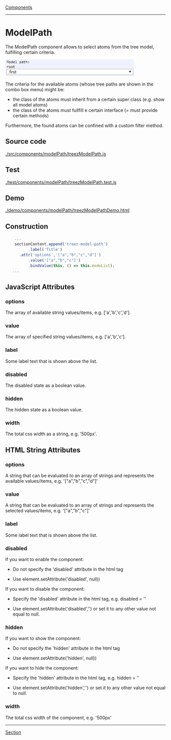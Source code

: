 [Components](../components.md)

----

# ModelPath
		
The ModelPath component allows to select atoms from the tree model, fulfilling certain criteria.  
	
![](../../images/treez_model_path.png)

The criteria for the available atoms (whose tree paths are shown in the combo box menu) might be:

* the class of the atoms must inherit from a certain super class (e.g. show all model atoms) 
* the class of the atoms must fullfill e certain interface (= must provide certain methods)

Furthermore, the found atoms can be confined with a custom filter method. 
		
## Source code

[./src/components/modelPath/treezModelPath.js](../../../src/components/modelPath/treezModelPath.js)

## Test

[./test/components/modelPath/treezModelPath.test.js](../../../test/components/modelPath/treezModelPath.test.js)

## Demo

[./demo/components/modelPath/treezModelPathDemo.html](../../../demo/components/modelPath/treezModelPathDemo.html)

## Construction

```javascript
    ...
    sectionContent.append('treez-model-path')
		  .label('Title')		  
      .attr('options','["a","b","c","d"]')
		  .value('["a","b","c"]')		
		  .bindValue(this, () => this.modeList);	
   ...
```

## JavaScript Attributes


### options

The array of available string values/items, e.g. \['a','b','c','d'\]. 

### value

The array of specified string values/items, e.g. \['a','b','c'\]. 

### label

Some label text that is shown above the list. 

### disabled

The disabled state as a boolean value. 

### hidden

The hidden state as a boolean value.

### width

The total css width as a string, e.g. '500px'.



## HTML String Attributes

### options

A string that can be evaluated to an array of strings and represents the available values/items, e.g. '\["a","b","c","d"\]'

### value

A string that can be evaluated to an array of strings and represents the selected values/items, e.g. '\["a","b","c"]'

### label

Some label text that is shown above the list. 

### disabled

If you want to enable the component:

* Do not specify the 'disabled' attribute in the html tag

* Use element.setAttribute('disabled', null)) 

If you want to disable the component:

* Specify the 'disabled' attribute in the html tag, e.g. disabled = ''

* Use element.setAttribute('disabled','') or set it to any other value not equal to null. 

### hidden

If you want to show the component:

* Do not specify the 'hidden' attribute in the html tag

* Use element.setAttribute('hidden', null)) 

If you want to hide the component:

* Specify the 'hidden' attribute in the html tag, e.g. hidden = ''

* Use element.setAttribute('hidden','') or set it to any other value not equal to null. 

### width

The total css width of the component, e.g. '500px'


----

[Section](../section/section.md)
